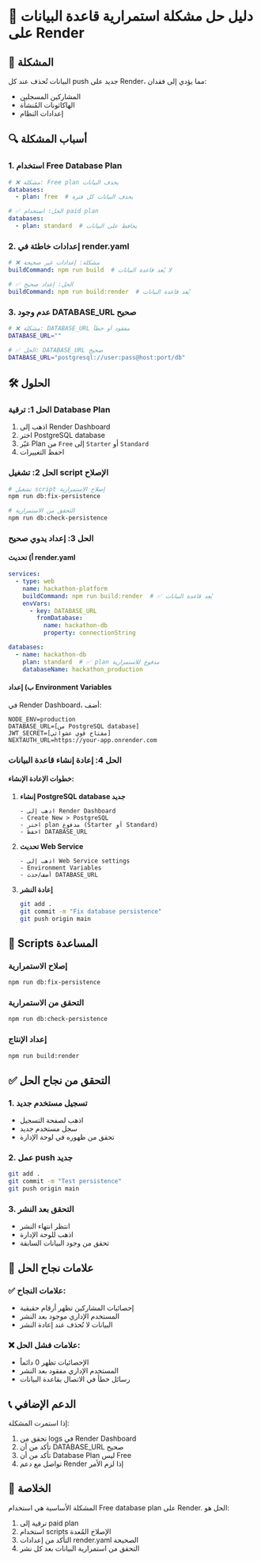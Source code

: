 # 🔧 دليل حل مشكلة استمرارية قاعدة البيانات على Render

## 🚨 المشكلة
البيانات تُحذف عند كل push جديد على Render، مما يؤدي إلى فقدان:
- المشاركين المسجلين
- الهاكاثونات المُنشأة
- إعدادات النظام

## 🔍 أسباب المشكلة

### 1. استخدام Free Database Plan
```yaml
# ❌ مشكلة: Free plan يحذف البيانات
databases:
  - plan: free  # يحذف البيانات كل فترة

# ✅ الحل: استخدام paid plan
databases:
  - plan: standard  # يحافظ على البيانات
```

### 2. إعدادات خاطئة في render.yaml
```yaml
# ❌ مشكلة: إعدادات غير صحيحة
buildCommand: npm run build  # لا يُعد قاعدة البيانات

# ✅ الحل: إعداد صحيح
buildCommand: npm run build:render  # يُعد قاعدة البيانات
```

### 3. عدم وجود DATABASE_URL صحيح
```bash
# ❌ مشكلة: DATABASE_URL مفقود أو خطأ
DATABASE_URL=""

# ✅ الحل: DATABASE_URL صحيح
DATABASE_URL="postgresql://user:pass@host:port/db"
```

## 🛠️ الحلول

### الحل 1: ترقية Database Plan
1. اذهب إلى Render Dashboard
2. اختر PostgreSQL database
3. غيّر Plan من `Free` إلى `Starter` أو `Standard`
4. احفظ التغييرات

### الحل 2: تشغيل script الإصلاح
```bash
# تشغيل script إصلاح الاستمرارية
npm run db:fix-persistence

# التحقق من الاستمرارية
npm run db:check-persistence
```

### الحل 3: إعداد يدوي صحيح

#### أ) تحديث render.yaml
```yaml
services:
  - type: web
    name: hackathon-platform
    buildCommand: npm run build:render  # ✅ يُعد قاعدة البيانات
    envVars:
      - key: DATABASE_URL
        fromDatabase:
          name: hackathon-db
          property: connectionString

databases:
  - name: hackathon-db
    plan: standard  # ✅ plan مدفوع للاستمرارية
    databaseName: hackathon_production
```

#### ب) إعداد Environment Variables
في Render Dashboard، أضف:
```
NODE_ENV=production
DATABASE_URL=[من PostgreSQL database]
JWT_SECRET=[مفتاح قوي عشوائي]
NEXTAUTH_URL=https://your-app.onrender.com
```

### الحل 4: إعادة إنشاء قاعدة البيانات

#### خطوات الإعادة الإنشاء:
1. **إنشاء PostgreSQL database جديد**
   ```
   - اذهب إلى Render Dashboard
   - Create New > PostgreSQL
   - اختر plan مدفوع (Starter أو Standard)
   - احفظ DATABASE_URL
   ```

2. **تحديث Web Service**
   ```
   - اذهب إلى Web Service settings
   - Environment Variables
   - أضف/حدث DATABASE_URL
   ```

3. **إعادة النشر**
   ```bash
   git add .
   git commit -m "Fix database persistence"
   git push origin main
   ```

## 🔧 Scripts المساعدة

### إصلاح الاستمرارية
```bash
npm run db:fix-persistence
```

### التحقق من الاستمرارية
```bash
npm run db:check-persistence
```

### إعداد الإنتاج
```bash
npm run build:render
```

## ✅ التحقق من نجاح الحل

### 1. تسجيل مستخدم جديد
- اذهب لصفحة التسجيل
- سجل مستخدم جديد
- تحقق من ظهوره في لوحة الإدارة

### 2. عمل push جديد
```bash
git add .
git commit -m "Test persistence"
git push origin main
```

### 3. التحقق بعد النشر
- انتظر انتهاء النشر
- اذهب للوحة الإدارة
- تحقق من وجود البيانات السابقة

## 🚨 علامات نجاح الحل

### ✅ علامات النجاح:
- إحصائيات المشاركين تظهر أرقام حقيقية
- المستخدم الإداري موجود بعد النشر
- البيانات لا تُحذف عند إعادة النشر

### ❌ علامات فشل الحل:
- الإحصائيات تظهر 0 دائماً
- المستخدم الإداري مفقود بعد النشر
- رسائل خطأ في الاتصال بقاعدة البيانات

## 📞 الدعم الإضافي

إذا استمرت المشكلة:
1. تحقق من logs في Render Dashboard
2. تأكد من أن DATABASE_URL صحيح
3. تأكد من أن Database Plan ليس Free
4. تواصل مع دعم Render إذا لزم الأمر

## 🎯 الخلاصة

المشكلة الأساسية هي استخدام Free database plan على Render. الحل هو:
1. ترقية إلى paid plan
2. استخدام scripts الإصلاح المُعدة
3. التأكد من إعدادات render.yaml الصحيحة
4. التحقق من استمرارية البيانات بعد كل نشر
